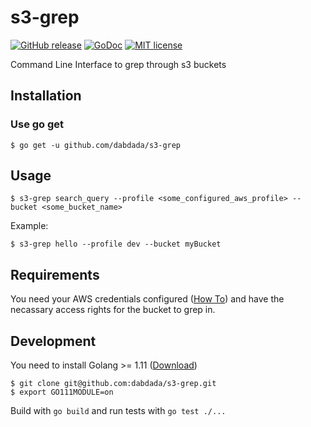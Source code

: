 # s3-grep

[![GitHub release](https://img.shields.io/github/release/dabdada/s3-grep.svg?style=flat-square)](https://github.com/dabdada/s3-grep/releases)
[![GoDoc](https://godoc.org/github.com/dabdada/s3-grep?status.svg)](https://godoc.org/github.com/dabdada/s3-grep)
[![MIT license](https://img.shields.io/github/license/dabdada/s3-grep.svg?style=flat-square)](https://github.com/dabdada/s3-grep/blob/master/LICENSE)


Command Line Interface to grep through s3 buckets

## Installation

### Use go get

    $ go get -u github.com/dabdada/s3-grep

## Usage

    $ s3-grep search_query --profile <some_configured_aws_profile> --bucket <some_bucket_name>

Example:

    $ s3-grep hello --profile dev --bucket myBucket

## Requirements

You need your AWS credentials configured ([How To](https://docs.aws.amazon.com/sdk-for-java/v1/developer-guide/setup-credentials.html)) and have the necassary access rights for the bucket to grep in.

## Development

You need to install Golang >= 1.11 ([Download](https://golang.org/dl/))

    $ git clone git@github.com:dabdada/s3-grep.git
    $ export GO111MODULE=on

Build with `go build` and run tests with `go test ./...`
